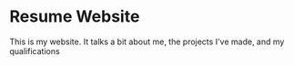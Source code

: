 # Resume Website
This is my website. It talks a bit about me, the projects I've made, and my qualifications